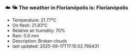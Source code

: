 ### ☁️ 🌤️  The weather in Florianópolis is: Florianópolis

- Temperature: 21.77°C
- On flesh: 21.83°C
- Relative air humidity: 70%
- Rain: 0.0 mm
- Description: Broken clouds
- last updated: 2025-09-17T17:15:02.766431
